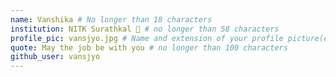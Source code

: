 ```yaml
---
name: Vanshika # No longer than 18 characters
institution: NITK Surathkal 🚩 # no longer than 58 characters
profile_pic: vansjyo.jpg # Name and extension of your profile picture(ex. mona.png)
quote: May the job be with you # no longer than 100 characters
github_user: vansjyo
---
```

